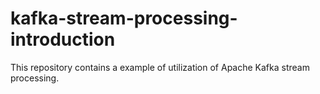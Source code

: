 # kafka-stream-processing-introduction
This repository contains a example of utilization of Apache Kafka stream processing.
